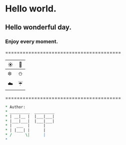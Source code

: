 # Hello world.
## Hello wonderful day.
### Enjoy every moment. 

========================================

| :sunny:       | :seedling:    |
| ------------- | ------------- |
| :snowflake:   | :snowman:     |
| :cloud:       | :umbrella:    |
========================================
```Perl
* Author:
* _________  _________
* | __|__ |  |___|___|
* |___|___|  |___|___|
* |  ___  |      |
* | |___| |      |
* /      \|      |
*
```

